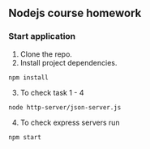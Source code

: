 ## Nodejs course homework

### Start application

1. Clone the repo.
2. Install project dependencies.
```
npm install
```
3. To check task 1 - 4
```
node http-server/json-server.js
```
4. To check express servers run
```
npm start
```
